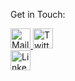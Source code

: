 <!-- ### Hi there 👋 -->
<!--
![githubprofilereadmeheader](https://github.com/TheAmalShibu/TheAmalShibu/blob/master/Assets/githubprofilereadmeheader.gif)
-->


 Get in Touch: 

<a href="mailto:amalshibusocial@gmail.com"><img alt="Mail" title="Mail" height="32" width="32" src="https://github.com/TheAmalShibu2/TheAmalShibu2/blob/master/icons/gmail.svg">
<a href="https://twitter.com/TheAmalShibu"><img alt="Twitter" title="Twitter" height="32" width="32" src="https://github.com/TheAmalShibu2/TheAmalShibu2/blob/master/icons/twitter.svg"></a>  
<a href="https://www.linkedin.com/in/amalshibu"><img alt="Linkedin" title="Linkedin" height="32" width="32" src="https://github.com/TheAmalShibu2/TheAmalShibu2/blob/master/icons/linkedin.svg"></a>

<!--
**TheAmalShibu2/TheAmalShibu2** is a ✨ _special_ ✨ repository because its `README.md` (this file) appears on your GitHub profile.


Here are some ideas to get you started:

- 🔭 I’m currently working on ...
- 🌱 I’m currently learning ...
- 👯 I’m looking to collaborate on ...
- 🤔 I’m looking for help with ...
- 💬 Ask me about ...
- 📫 How to reach me: ...
- 😄 Pronouns: ...
- ⚡ Fun fact: ...
-->

